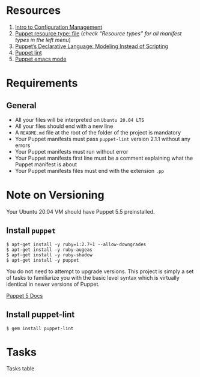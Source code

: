 # Resources
1. [Intro to Configuration Management](https://www.digitalocean.com/community/tutorials/an-introduction-to-configuration-management)
2. [Puppet resource type: file](https://www.puppet.com/docs/puppet/5.5/types/file.html) (*check “Resource types” for all manifest types in the left menu*)
3. [Puppet’s Declarative Language: Modeling Instead of Scripting](https://www.puppet.com/blog)
4. [Puppet lint](http://puppet-lint.com)
5. [Puppet emacs mode](https://github.com/voxpupuli/puppet-mode)

# Requirements
## General
* All your files will be interpreted on `Ubuntu 20.04 LTS`
* All your files should end with a new line
* A `README.md` file at the root of the folder of the project is mandatory
* Your Puppet manifests must pass `puppet-lint` version 2.1.1 without any errors
* Your Puppet manifests must run without error
* Your Puppet manifests first line must be a comment explaining what the Puppet manifest is about
* Your Puppet manifests files must end with the extension `.pp`

# Note on Versioning
Your Ubuntu 20.04 VM should have Puppet 5.5 preinstalled.

## Install `puppet`
```
$ apt-get install -y ruby=1:2.7+1 --allow-downgrades
$ apt-get install -y ruby-augeas
$ apt-get install -y ruby-shadow
$ apt-get install -y puppet
```
You do not need to attempt to upgrade versions. This project is simply a set of tasks to familiarize you with the basic level syntax which is virtually identical in newer versions of Puppet.

[Puppet 5 Docs](https://www.puppet.com/docs/puppet/5.5/puppet_index.html)

## Install puppet-lint
```
$ gem install puppet-lint
```

# Tasks
Tasks table
